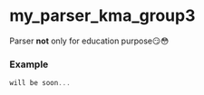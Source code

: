 # my_parser_kma_group3

Parser <b>not</b> only for education purpose😏😳

### Example

```rust
will be soon...
```